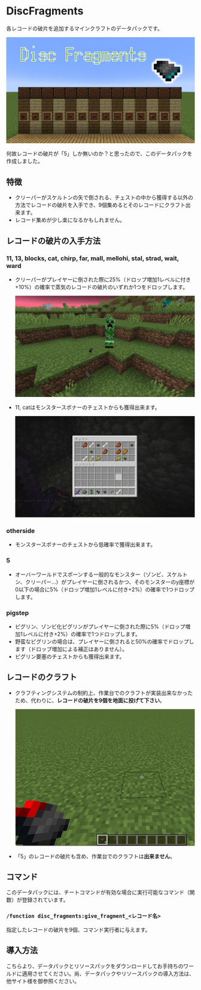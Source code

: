# DiscFragments
各レコードの破片を追加するマインクラフトのデータパックです。

![メイン画像](README_images/メイン.jpg)

何故レコードの破片が「5」しか無いのか？と思ったので、このデータパックを作成しました。

## 特徴
- クリーパーがスケルトンの矢で倒される、チェストの中から獲得する以外の方法でレコードの破片を入手でき、9個集めるとそのレコードにクラフト出来ます。
- レコード集めが少し楽になるかもしれません。

## レコードの破片の入手方法
### 11, 13, blocks, cat, chirp, far, mall, mellohi, stal, strad, wait, ward
- クリーパーがプレイヤーに倒された際に25%（ドロップ増加1レベルに付き+10%）の確率で蒸気のレコードの破片のいずれか1つをドロップします。

  ![クリーパーのドロップ](README_images/クリーパードロップ.jpg)

- 11, catはモンスタースポナーのチェストからも獲得出来ます。

  ![チェストの中身](README_images/チェストの中身.jpg)

### otherside
- モンスタースポナーのチェストから低確率で獲得出来ます。

### 5
- オーバーワールドでスポーンする一般的なモンスター（ゾンビ、スケルトン、クリーパー...）がプレイヤーに倒されるかつ、そのモンスターのy座標が0以下の場合に5%（ドロップ増加1レベルに付き+2%）の確率で1つドロップします。

### pigstep
- ピグリン、ゾンビ化ピグリンがプレイヤーに倒された際に5%（ドロップ増加1レベルに付き+2%）の確率で1つドロップします。
- 野蛮なピグリンの場合は、プレイヤーに倒されると50%の確率でドロップします（ドロップ増加による補正はありません）。
- ピグリン要塞のチェストからも獲得出来ます。

## レコードのクラフト
- クラフティングシステムの制約上、作業台でのクラフトが実装出来なかったため、代わりに、**レコードの破片を9個を地面に投げて下さい**。

  ![レコードのクラフト](README_images/レコードのクラフト.gif)

- 「5」のレコードの破片も含め、作業台でのクラフトは**出来ません**。

## コマンド
このデータパックには、チートコマンドが有効な場合に実行可能なコマンド（関数）が登録されています。

### ```/function disc_fragments:give_fragment_<レコード名>```
指定したレコードの破片を9個、コマンド実行者に与えます。

## 導入方法
こちらより、データパックとリソースパックをダウンロードしてお手持ちのワールドに適用させてください。尚、データパックやリソースパックの導入方法は、他サイト様を御参照ください。